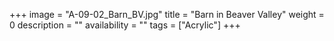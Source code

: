 +++
image = "A-09-02_Barn_BV.jpg"
title = "Barn in Beaver Valley"
weight = 0
description = ""
availability = ""
tags = ["Acrylic"]
+++
